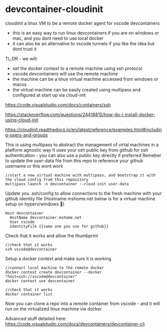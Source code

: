 # devcontainer-cloudinit
cloudinit a linux VM to be a remote docker agent for vscode devcontainers
* this is an easy way to run linux devcontainers if you are on windows or mac, and you dont need to use local docker
* it can also be an alternative to vscode tunnels if you like the idea but dont trust it

TL;DR - we will:
* set the docker context to a remote machine using ssh protocol
* vscode devcontainers will use the remote machine
* the machine can be a linux virtual machine accessed from windows or macos
* the virtual machine can be easily created using multipass and configured at start up via cloud-init

https://code.visualstudio.com/docs/containers/ssh

https://stackoverflow.com/questions/24418815/how-do-i-install-docker-using-cloud-init

https://cloudinit.readthedocs.io/en/latest/reference/examples.html#including-users-and-groups

This is using multipass to abstract the management of virtal machines in a platform agnostic way
It uses your ssh public key from github for ssh authentication - you can also use a public key directly if preferred
Remeber to update the user-data file from this repo to reference your github username or this wont work
```
//start a new virtual machine with multipass, and bootstrap it with the cloud config from this repository
multipass launch -n devcontainer --cloud-init user-data
```

Update you .ssh/config to allow connections to the fresh machine with your github identity file
(Hostname mshome.net below is for a virtual machine setup on hyperv/windows 🤮)
```
Host devcontainer
  HostName devcontainer.mshome.net
  User vscode
  IdentityFile {{same one you use for github}}
```

Check that it works and allow the thumbprint
```
//check that it works
ssh vscode@devcontainer
```

Setup a docker context and make sure it is working
```
//connect local machine to the remote docker
docker context create devcontainer --docker "host=ssh://vscode@devcontainer"
docker context use devcontainer

//check that it works
docker container list
```

Now you can clone a repo into a remote container from vscode - and it will run on the virtualized linux machine via docker

Advanced stuff detailed here:
https://code.visualstudio.com/docs/devcontainers/devcontainer-cli


